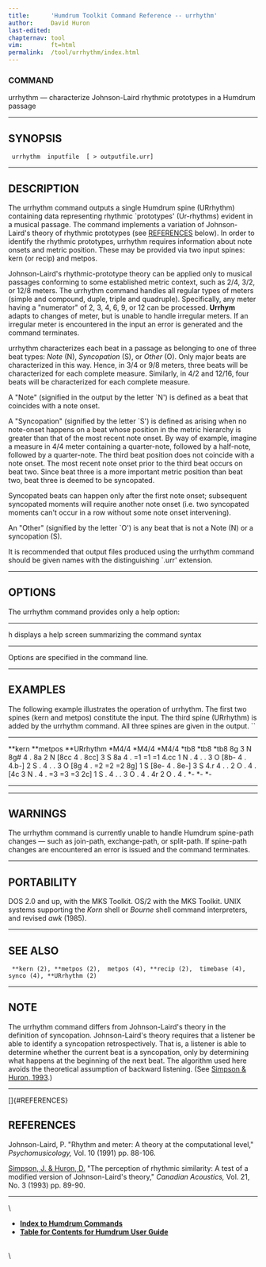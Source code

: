 ```yaml
---
title:		'Humdrum Toolkit Command Reference -- urrhythm'
author:		David Huron
last-edited:	
chapternav:	tool
vim:		ft=html
permalink:	/tool/urrhythm/index.html
---
```


### COMMAND

<span class="tool">urrhythm</span> &mdash; characterize Johnson-Laird rhythmic prototypes in a
Humdrum passage

------------------------------------------------------------------------

## SYNOPSIS ##

` urrhythm  inputfile  [ > outputfile.urr]`

------------------------------------------------------------------------

## DESCRIPTION ##

The <span class="tool">urrhythm</span> command outputs a single Humdrum spine (<span class="rep">URrhythm</span>)
containing data representing rhythmic \`prototypes\' (Ur-rhythms)
evident in a musical passage. The command implements a variation of
Johnson-Laird's theory of rhythmic prototypes (see
[REFERENCES](#REFERENCES) below). In order to identify the rhythmic
prototypes, <span class="tool">urrhythm</span> requires information about note onsets and
metric position. These may be provided via two input spines: <span class="rep">kern</span>
(or <span class="rep">recip</span>) and <span class="rep">metpos</span>.

Johnson-Laird's rhythmic-prototype theory can be applied only to
musical passages conforming to some established metric context, such as
2/4, 3/2, or 12/8 meters. The <span class="tool">urrhythm</span> command handles all regular
types of meters (simple and compound, duple, triple and quadruple).
Specifically, any meter having a \"numerator\" of 2, 3, 4, 6, 9, or 12
can be processed. **Urrhym** adapts to changes of meter, but is unable
to handle irregular meters. If an irregular meter is encountered in the
input an error is generated and the command terminates.

<span class="tool">urrhythm</span> characterizes each beat in a passage as belonging to one of
three beat types: *Note* (N), *Syncopation* (S), or *Other* (O). Only
major beats are characterized in this way. Hence, in 3/4 or 9/8 meters,
three beats will be characterized for each complete measure. Similarly,
in 4/2 and 12/16, four beats will be characterized for each complete
measure.

A \"Note\" (signified in the output by the letter \`N\') is defined as a
beat that coincides with a note onset.

A \"Syncopation\" (signified by the letter \`S\') is defined as arising
when no note-onset happens on a beat whose position in the metric
hierarchy is greater than that of the most recent note onset. By way of
example, imagine a measure in 4/4 meter containing a quarter-note,
followed by a half-note, followed by a quarter-note. The third beat
position does not coincide with a note onset. The most recent note onset
prior to the third beat occurs on beat two. Since beat three is a more
important metric position than beat two, beat three is deemed to be
syncopated.

Syncopated beats can happen only after the first note onset; subsequent
syncopated moments will require another note onset (i.e. two syncopated
moments can't occur in a row without some note onset intervening).

An \"Other\" (signified by the letter \`O\') is any beat that is not a
Note (N) or a syncopation (S).

It is recommended that output files produced using the <span class="tool">urrhythm</span>
command should be given names with the distinguishing \`.urr\'
extension.

------------------------------------------------------------------------

## OPTIONS ##

The <span class="tool">urrhythm</span> command provides only a help option:

-------- -------------------------------------------------------
<span class="option">h</span>   displays a help screen summarizing the command syntax
-------- -------------------------------------------------------

Options are specified in the command line.

------------------------------------------------------------------------

## EXAMPLES ##

The following example illustrates the operation of <span class="tool">urrhythm</span>. The
first two spines (<span class="rep">kern</span> and <span class="rep">metpos</span>) constitute the input. The
third spine (<span class="rep">URrhythm</span>) is added by the <span class="tool">urrhythm</span> command. All
three spines are given in the output. ``

---------- ------------ --------------
\*\*kern   \*\*metpos   \*\*URrhythm
\*M4/4     \*M4/4       \*M4/4
\*tb8      \*tb8        \*tb8
8g         3            N
8g\#       4            .
8a         2            N
\[8cc      4            .
8cc\]      3            S
8a         4            .
=1         =1           =1
4.cc       1            N
.          4            .
.          3            O
\[8b-      4            .
4.b-\]     2            S
.          4            .
.          3            O
\[8g       4            .
=2         =2           =2
8g\]       1            S
\[8e-      4            .
8e-\]      3            S
4.r        4            .
.          2            O
.          4            .
\[4c       3            N
.          4            .
=3         =3           =3
2c\]       1            S
.          4            .
.          3            O
.          4            .
4r         2            O
.          4            .
\*-        \*-          \*-
---------- ------------ --------------

------------------------------------------------------------------------

## WARNINGS ##

The <span class="tool">urrhythm</span> command is currently unable to handle Humdrum
spine-path changes &mdash; such as join-path, exchange-path, or split-path.
If spine-path changes are encountered an error is issued and the command
terminates.

------------------------------------------------------------------------

## PORTABILITY ##

DOS 2.0 and up, with the MKS Toolkit. OS/2 with the MKS Toolkit. UNIX
systems supporting the *Korn* shell or *Bourne* shell command
interpreters, and revised *awk* (1985).

------------------------------------------------------------------------

## SEE ALSO ##

` **kern (2), **metpos (2),  metpos (4), **recip (2),  timebase (4),  synco (4), **URrhythm (2)`

------------------------------------------------------------------------

## NOTE ##

The <span class="tool">urrhythm</span> command differs from Johnson-Laird's theory in the
definition of syncopation. Johnson-Laird's theory requires that a
listener be able to identify a syncopation retrospectively. That is, a
listener is able to determine whether the current beat is a syncopation,
only by determining what happens at the beginning of the next beat. The
algorithm used here avoids the theoretical assumption of backward
listening. (See [Simpson & Huron,
1993](/Humdrum/Huron/publications.html).)

------------------------------------------------------------------------

[]{#REFERENCES}

## REFERENCES ##

Johnson-Laird, P. \"Rhythm and meter: A theory at the computational
level,\" *Psychomusicology,* Vol. 10 (1991) pp. 88-106.

[Simpson, J. & Huron, D.](/Humdrum/Huron/publications.html) \"The
perception of rhythmic similarity: A test of a modified version of
Johnson-Laird's theory,\" *Canadian Acoustics,* Vol. 21, No. 3 (1993)
pp. 89-90.

------------------------------------------------------------------------

\

-   [**Index to Humdrum Commands**](../commands.toc.html)
-   [**Table for Contents for Humdrum User Guide**](../guide.toc.html)

\
\
